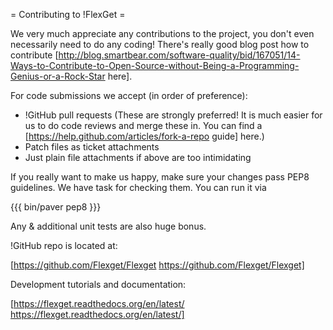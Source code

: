 = Contributing to !FlexGet =

We very much appreciate any contributions to the project, you don't even necessarily need to do any coding! There's really good blog post how to contribute [http://blog.smartbear.com/software-quality/bid/167051/14-Ways-to-Contribute-to-Open-Source-without-Being-a-Programming-Genius-or-a-Rock-Star here].

For code submissions we accept (in order of preference):

* !GitHub pull requests (These are strongly preferred! It is much easier for us to do code reviews and merge these in. You can find a [https://help.github.com/articles/fork-a-repo guide] here.)
* Patch files as ticket attachments
* Just plain file attachments if above are too intimidating

If you really want to make us happy, make sure your changes pass PEP8 guidelines. We have task for checking them. You can run it via

{{{
bin/paver pep8
}}}

Any & additional unit tests are also huge bonus.

!GitHub repo is located at:

[https://github.com/Flexget/Flexget https://github.com/Flexget/Flexget]

Development tutorials and documentation:

[https://flexget.readthedocs.org/en/latest/ https://flexget.readthedocs.org/en/latest/]